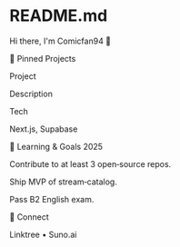 # README.md
Hi there, I'm Comicfan94 👋

📌 Pinned Projects

Project

Description

Tech

Next.js, Supabase

🌱 Learning & Goals 2025

Contribute to at least 3 open‑source repos.

Ship MVP of stream‑catalog.

Pass B2 English exam.

🤝 Connect

Linktree • Suno.ai

